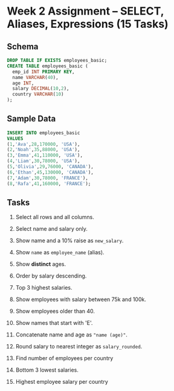 # Week 2 Assignment – SELECT, Aliases, Expressions (15 Tasks)

## Schema
```sql
DROP TABLE IF EXISTS employees_basic;
CREATE TABLE employees_basic (
  emp_id INT PRIMARY KEY,
  name VARCHAR(40),
  age INT,
  salary DECIMAL(10,2),
  country VARCHAR(10)
);
```

## Sample Data
```sql
INSERT INTO employees_basic 
VALUES
(1,'Ava',28,170000, 'USA'),
(2,'Noah',35,88000, 'USA'),
(3,'Emma',41,110000, 'USA'),
(4,'Liam',30,78000, 'USA'),
(5,'Olivia',29,76000, 'CANADA'),
(6,'Ethan',45,130000, 'CANADA'),
(7,'Adam',30,78000, 'FRANCE'),
(8,'Rafa',41,160000, 'FRANCE');
```

## Tasks

1) Select all rows and all columns.  

2) Select name and salary only.  

3) Show name and a 10% raise as `new_salary`.  

4) Show `name` as `employee_name` (alias).  

5) Show **distinct** ages.  

6) Order by salary descending.
  
7) Top 3 highest salaries.  

8) Show employees with salary between 75k and 100k.  

9) Show employees older than 40.  

10) Show names that start with 'E'.  

11) Concatenate name and age as `"name (age)"`.
  
12) Round salary to nearest integer as `salary_rounded`.

13) Find number of employees per country

14) Bottom 3 lowest salaries.  

15) Highest employee salary per country
